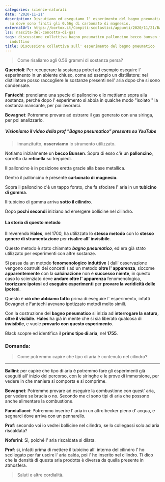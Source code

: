 ```yaml
---
categories: scienze-naturali
date: '2020-11-21'
description: Discutiamo ed eseguiamo l' esperimento del bagno pneumatico, per indagare
  su dove sono finiti gli 0.56g di carbonato di magnesio.
externalUrl: https://bortox.it/Compiti-scolastici/appunti/2020/11/21/Bagno-pneumatico-discussione-colettiva-esperimento.html
lss: nascita-del-concetto-di-gas
tags: discussione collettiva bagno pneumatico palloncino becco bunsen fenomenologico
  induttivo
title: Discussione collettiva sull' esperimento del bagno pneumatico
---
```


> Come risaliamo agli 0.56 grammi di sostanza persa?

**Quercioli**: Per recuperare la sostanza potrei ad esempio eseguire l' esperimento in un abiente chiuso, come ad esempio un distillatore: nel distillatore posso raccogliere le sostanze presenti nell' aria dopo che si sono condensate.

**Fantechi**: prendiamo una specie di palloncino e lo mettiamo sopra alla sostanza, perché dopo l' esperimento si abbia in qualche modo "isolato " la sostanza mancante, per poi lavorarci.

**Bovagnet**: Potremmo provare ad estrarre il gas generato con una siringa, per poi analizzarlo.

##### Visioniamo il video della prof "Bagno pneumatico" presente su YouTube

> Innanzitutto, **osserviamo** lo strumento utilizzato.

Notiamo inizialmente un **becco Bunsen**. Sopra di esso c'è un **palloncino**, sorretto da **reticella** su treppiedi. 

Il  palloncino è in posizione eretta grazie alla base metallica. 

Dentro il palloncino è presente **carbonato di magnesio**.

Sopra il palloncino c'è un tappo forato, che fa sfociare l' aria in un **tubicino di gomma**.

Il tubicino di gomma arriva **sotto il cilindro**. 

Dopo **pochi secondi** iniziano ad emergere bollicine nel cilindro.

#### La storia di questo metodo

Il reverendo **Hales**, nel 1700, ha utilizzato lo **stesso metodo** con lo **stesso genere di strumentazione** per **risalire all' invisibile**. 

Questo metodo è stato chiamato ***bagno pneumatico***, ed era già stato utilizzato per esperimenti con altre sostanze. 

Si passa da un metodo **fenomenologico induttivo** ( dall' osservazione vengono costruiti dei concetti ) ad un metodo **oltre l' apparenza**, siccome **apparentemente** con la **calcinazione** non è **successo niente**, in questo caso lo scienziato deve **andare oltre l' apparenza** fenomenologica, **teorizzare ipotesi** ed **eseguire esperimenti** per **provare la veridicità delle ipotesi**.

Questo è **ciò che abbiamo fatto** prima di eseguire l' esperimento, infatti Bovagnet e Fantechi avevano ipotizzato metodi molto simili.

Con la costruzione del **bagno pneumatico** si inizia ad **interrogare la natura, oltre il visibile**. **Hales** ha già in mente che si sia liberato qualcosa di **invisibile**, e vuole **provarlo con questo esperimento**. 

Black scopre ed identifica il **primo tipo di aria**, nel **1755**.

### Domanda:
> Come potremmo capire che tipo di aria è contenuto nel cilindro?

---

**Ballini**: per capire che tipo di aria è potremmo fare gli esperimenti già eseguiti all' inizio del percorso, con le siringhe e le prove di immersione, per vedere in che maniera si comporta e si comprime.

**Bovagnet**: Potremmo provare ad eseguire la combustione con quest' aria, per vedere se brucia o no. Secondo me ci sono tipi di aria che possono anche alimentare la combustione. 

**Fanciullacci**: Potremmo inserire l' aria in un altro becker pieno d' acqua, e segnarci dove arriva con un pennarello. 

**Prof**: secondo voi io vedrei bollicine nel cilindro, se lo collegassi solo ad aria riscaldata?

**Noferini**: Sì, poiché l' aria riscaldata si dilata.

**Prof**: sì, infatti prima di mettere il tubicino all' interno del cilindro l' ho scollegato per far uscire l' aria calda, poi l' ho inserito nel cilindro. Ti dico che la densità di questa aria prodotta è diversa da quella presente in atmosfera.

> Saluti e altre cordialità.